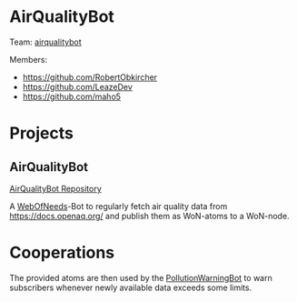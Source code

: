 # AirQualityBot

Team: [airqualitybot](https://github.com/orgs/WoN-Hackathon-2019/teams/airqualitybot)

Members:
* https://github.com/RobertObkircher
* https://github.com/LeazeDev
* https://github.com/maho5


# Projects
## AirQualityBot
[AirQualityBot Repository](https://github.com/WoN-Hackathon-2019/won-airqualitybot)

A [WebOfNeeds](https://github.com/researchstudio-sat/webofneeds)-Bot to regularly fetch air quality data from https://docs.openaq.org/ and publish them as WoN-atoms to a WoN-node.


# Cooperations
The provided atoms are then used by the [PollutionWarningBot](https://github.com/WoN-Hackathon-2019/won-pollutionwarningbot) to warn subscribers whenever newly available data exceeds some limits.
